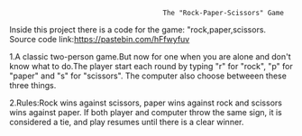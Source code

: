                                           The "Rock-Paper-Scissors" Game


Inside this project there is a code for the game: "rock,paper,scissors.
Source code link:https://pastebin.com/hFfwyfuv

1.A classic two-person game.But now for one when you are alone and don't know what to do.The player start each round by typing "r" for "rock", "p" for "paper" and "s" for "scissors". The computer also choose betweeen these three things.

2.Rules:Rock wins against scissors, paper wins against rock and scissors wins against paper. If both player and computer throw the same sign, it is considered a tie, and play resumes until there is a clear winner.


